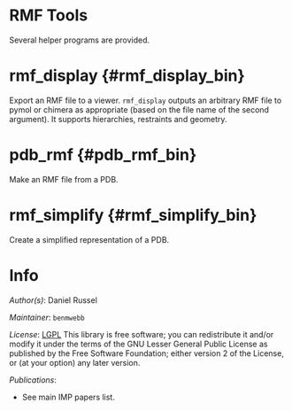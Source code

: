 # RMF Tools

Several helper programs are provided.

# rmf_display {#rmf_display_bin}
Export an RMF file to a viewer.
`rmf_display` outputs an arbitrary
RMF file to pymol or chimera as appropriate (based on the file name of the
second argument). It supports hierarchies, restraints and geometry.

# pdb_rmf {#pdb_rmf_bin}
Make an RMF file from a PDB.

# rmf_simplify {#rmf_simplify_bin}
Create a simplified representation of a PDB.

# Info

_Author(s)_: Daniel Russel

_Maintainer_: `benmwebb`

_License_: [LGPL](http://www.gnu.org/licenses/old-licenses/lgpl-2.1.html)
This library is free software; you can redistribute it and/or
modify it under the terms of the GNU Lesser General Public
License as published by the Free Software Foundation; either
version 2 of the License, or (at your option) any later version.

_Publications_:
 - See main IMP papers list.
